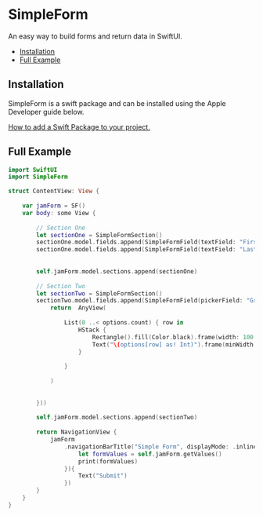 # SimpleForm

An easy way to build forms and return data in SwiftUI.

* [Installation](#installation)
* [Full Example](#full-example)

## Installation

SimpleForm is a swift package and can be installed using the Apple Developer guide below.

[How to add a Swift Package to your project.](https://developer.apple.com/documentation/xcode/adding_package_dependencies_to_your_app)

## Full Example

```swift
import SwiftUI
import SimpleForm

struct ContentView: View {
    
    var jamForm = SF()
    var body: some View {
        
        // Section One
        let sectionOne = SimpleFormSection()
        sectionOne.model.fields.append(SimpleFormField(textField: "First Name", name: "first_name", value: ""))
        sectionOne.model.fields.append(SimpleFormField(textField: "Last Name", name: "last_name", value: ""))
        
        
        self.jamForm.model.sections.append(sectionOne)
        
        // Section Two
        let sectionTwo = SimpleFormSection()
        sectionTwo.model.fields.append(SimpleFormField(pickerField: "Greetings", name: "greeting", selection: 2, options: [1,13,24], display: { options in
            return  AnyView(
                
                List(0 ..< options.count) { row in
                    HStack {
                        Rectangle().fill(Color.black).frame(width: 100, height: 100)
                        Text("\(options[row] as! Int)").frame(minWidth:100)
                    }
                    
                }
                
            )
            
            
        }))
        
        self.jamForm.model.sections.append(sectionTwo)
        
        return NavigationView {
            jamForm
                .navigationBarTitle("Simple Form", displayMode: .inline).navigationBarItems(trailing: Button(action: {
                    let formValues = self.jamForm.getValues()
                    print(formValues)
                }){
                    Text("Submit")
                })
        }
    }
}
```
